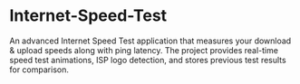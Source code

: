 # Internet-Speed-Test
An advanced Internet Speed Test application that measures your download &amp; upload speeds along with ping latency. The project provides real-time speed test animations, ISP logo detection, and stores previous test results for comparison.
